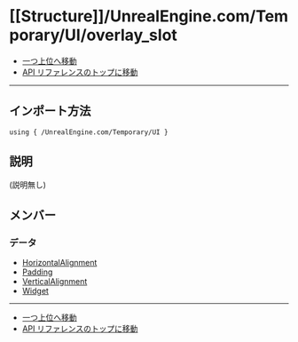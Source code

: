 # [[Structure]]/UnrealEngine.com/Temporary/UI/overlay_slot

- [一つ上位へ移動](../main.md)
- [API リファレンスのトップに移動](../../../../main.md)

---

## インポート方法

```verse
using { /UnrealEngine.com/Temporary/UI }
```

## 説明

(説明無し)

## メンバー

### データ

- [HorizontalAlignment](./D_HorizontalAlignment/main.md)
- [Padding](./D_Padding/main.md)
- [VerticalAlignment](./D_VerticalAlignment/main.md)
- [Widget](./D_Widget/main.md)

---

- [一つ上位へ移動](../main.md)
- [API リファレンスのトップに移動](../../../../main.md)

